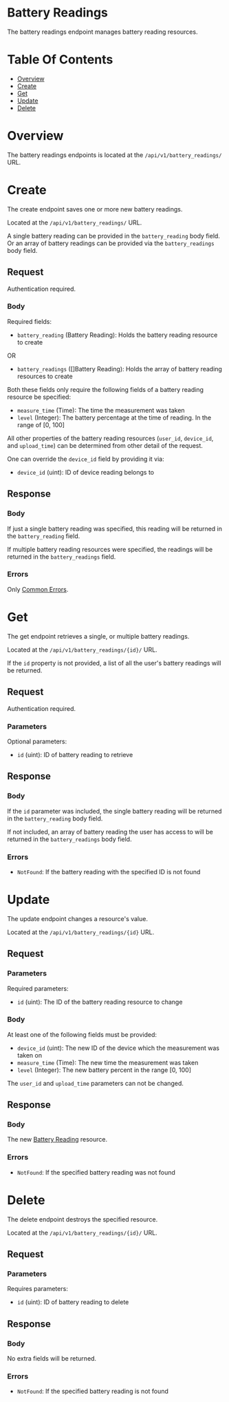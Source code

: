 # Battery Readings
The battery readings endpoint manages battery reading resources.

# Table Of Contents
- [Overview](#overview)
- [Create](#create)
- [Get](#get)
- [Update](#update)
- [Delete](#delete)

# Overview
The battery readings endpoints is located at the `/api/v1/battery_readings/` 
URL.

# Create
The create endpoint saves one or more new battery readings.  

Located at the `/api/v1/battery_readings/` URL.  

A single battery reading can be provided in the `battery_reading` body field. 
Or an array of battery readings can be provided via the `battery_readings` body 
field.

## Request
Authentication required.

### Body
Required fields:

- `battery_reading` (Battery Reading): Holds the battery reading resource to 
		                        create

OR

- `battery_readings` ([]Battery Reading): Holds the array of battery reading 
					  resources to create

Both these fields only require the following fields of a battery reading 
resource be specified:

- `measure_time` (Time): The time the measurement was taken
- `level` (Integer): The battery percentage at the time of reading. In the 
 		     range of [0, 100]

All other properties of the battery reading resources (`user_id`, `device_id`, 
and `upload_time`) can be determined from other detail of the request.  

One can override the `device_id` field by providing it via:

- `device_id` (uint): ID of device reading belongs to

## Response
### Body
If just a single battery reading was specified, this reading will be returned 
in the `battery_reading` field.  

If multiple battery reading resources were specified, the readings will be 
returned in the `battery_readings` field.

### Errors
Only [Common Errors](/server/docs/Errors.md#common-errors).

# Get
The get endpoint retrieves a single, or multiple battery readings.  

Located at the `/api/v1/battery_readings/{id}/` URL.

If the `id` property is not provided, a list of all the user's battery readings 
will be returned.

## Request
Authentication required.  

### Parameters
Optional parameters:

- `id` (uint): ID of battery reading to retrieve

## Response
### Body
If the `id` parameter was included, the single battery reading will be returned 
in the `battery_reading` body field.  

If not included, an array of battery reading the user has access to will be 
returned in the `battery_readings` body field.

### Errors
- `NotFound`: If the battery reading with the specified ID is not found

# Update
The update endpoint changes a resource's value.  

Located at the `/api/v1/battery_readings/{id}` URL.  

## Request
### Parameters
Required parameters:

- `id` (uint): The ID of the battery reading resource to change

### Body
At least one of the following fields must be provided:

- `device_id` (uint): The new ID of the device which the measurement was taken 
		      on
- `measure_time` (Time): The new time the measurement was taken
- `level` (Integer): The new battery percent in the range [0, 100]

The `user_id` and `upload_time` parameters can not be changed.

## Response
### Body
The new [Battery Reading](/server/docs/models/Battery-Reading.md) resource.  

### Errors
- `NotFound`: If the specified battery reading was not found

# Delete
The delete endpoint destroys the specified resource.  

Located at the `/api/v1/battery_readings/{id}/` URL.  

## Request
### Parameters
Requires parameters:

- `id` (uint): ID of battery reading to delete

## Response
### Body
No extra fields will be returned.

### Errors
- `NotFound`: If the specified battery reading is not found
